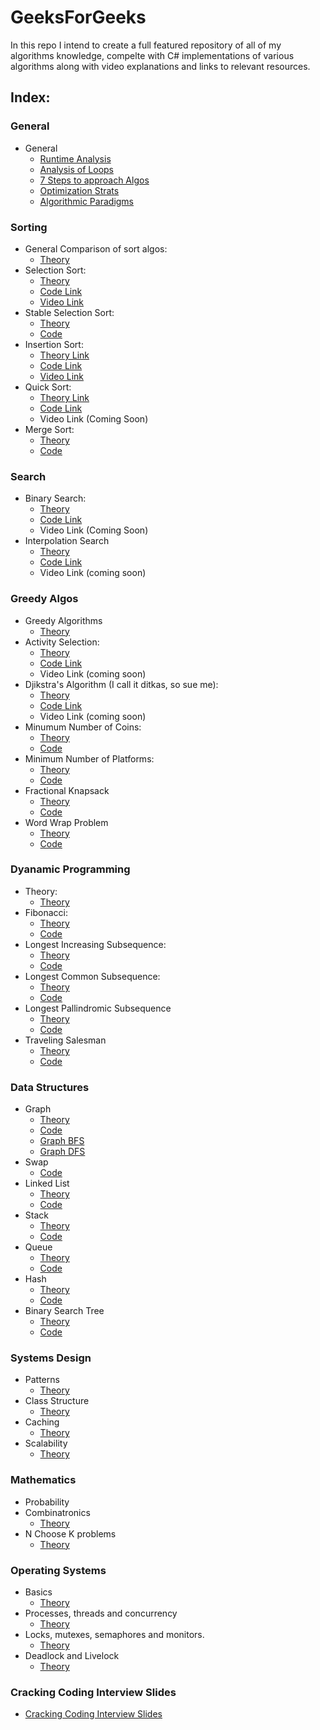 # GeeksForGeeks
In this repo I intend to create a full featured repository of all of my algorithms knowledge, 
compelte with C# implementations of various algorithms along with video explanations and 
links to relevant resources.

## Index:

### General

* General
  * [Runtime Analysis](https://github.com/SHEFFcode/GeeksForGeeks/blob/master/GeeksForGeeks/Theory/RuntimeAnalysis.md)
  * [Analysis of Loops](https://github.com/SHEFFcode/GeeksForGeeks/blob/master/GeeksForGeeks/Theory/Analysis%20of%20Loops.md)
  * [7 Steps to approach Algos](https://github.com/SHEFFcode/GeeksForGeeks/blob/master/GeeksForGeeks/Theory/7%20Steps.md)
  * [Optimization Strats](https://github.com/SHEFFcode/GeeksForGeeks/blob/master/GeeksForGeeks/Theory/Algorithm%20Strategies.md)
  * [Algorithmic Paradigms](https://github.com/SHEFFcode/GeeksForGeeks/blob/master/GeeksForGeeks/Theory/AlgoParadigms.md)

### Sorting
* General Comparison of sort algos:
  * [Theory](https://github.com/SHEFFcode/GeeksForGeeks/blob/master/GeeksForGeeks/Sorting/AlgoComparison.md)
* Selection Sort:
  * [Theory](https://github.com/SHEFFcode/GeeksForGeeks/blob/master/GeeksForGeeks/Sorting/SelectionSort.md)
  * [Code Link](https://github.com/SHEFFcode/GeeksForGeeks/blob/master/GeeksForGeeks/Sorting/SelectionSort.cs)
  * [Video Link](https://youtu.be/qkEWDCjc8DU)
* Stable Selection Sort:
  * [Theory](https://github.com/SHEFFcode/GeeksForGeeks/blob/master/GeeksForGeeks/Sorting/StableSelectionSort.md)
  * [Code](https://github.com/SHEFFcode/GeeksForGeeks/blob/master/GeeksForGeeks/Sorting/StableSelectionSort.cs)
* Insertion Sort:
  * [Theory Link](https://github.com/SHEFFcode/GeeksForGeeks/blob/master/GeeksForGeeks/Sorting/InsertionSort.md)
  * [Code Link](https://github.com/SHEFFcode/GeeksForGeeks/blob/master/GeeksForGeeks/Sorting/InsertionSort.cs)
  * [Video Link](https://youtu.be/Nbb4aNBTIBc)
* Quick Sort:
  * [Theory Link](https://github.com/SHEFFcode/GeeksForGeeks/blob/master/GeeksForGeeks/Sorting/QuickSort.md)
  * [Code Link](https://github.com/SHEFFcode/GeeksForGeeks/blob/master/GeeksForGeeks/Sorting/Quicksort.cs)
  * Video Link (Coming Soon)
* Merge Sort:
  * [Theory](https://github.com/SHEFFcode/GeeksForGeeks/blob/master/GeeksForGeeks/Sorting/MergeSort.md)
  * [Code](https://github.com/SHEFFcode/GeeksForGeeks/blob/master/GeeksForGeeks/Sorting/MergeSort.cs)

### Search
* Binary Search:
  * [Theory](https://github.com/SHEFFcode/GeeksForGeeks/blob/master/GeeksForGeeks/Search/BinarySearch.md)
  * [Code Link](https://github.com/SHEFFcode/GeeksForGeeks/blob/master/GeeksForGeeks/Search/BinarySearch.cs)
  * Video Link (Coming Soon)
* Interpolation Search
  * [Theory](https://github.com/SHEFFcode/GeeksForGeeks/blob/master/GeeksForGeeks/Search/InterpolationSearch.md)
  * [Code Link](https://github.com/SHEFFcode/GeeksForGeeks/blob/master/GeeksForGeeks/Search/InterpolationSearch.cs)
  * Video Link (coming soon)

### Greedy Algos
* Greedy Algorithms
  * [Theory](https://github.com/SHEFFcode/GeeksForGeeks/blob/master/GeeksForGeeks/Theory/Greedy%20Algorithms.md)
* Activity Selection:
  * [Theory](https://github.com/SHEFFcode/GeeksForGeeks/blob/master/GeeksForGeeks/Greedy/ActivitySelection.md)
  * [Code Link](https://github.com/SHEFFcode/GeeksForGeeks/blob/master/GeeksForGeeks/Greedy/ActivitySelection.cs)
  * Video Link (coming soon)
* Djikstra's Algorithm (I call it ditkas, so sue me):
  * [Theory](https://github.com/SHEFFcode/GeeksForGeeks/blob/master/GeeksForGeeks/Greedy/DitkasAlgo.md)
  * [Code Link](https://github.com/SHEFFcode/GeeksForGeeks/blob/master/GeeksForGeeks/Greedy/DitkasAlgo.cs)
  * Video Link (coming soon)
* Minumum Number of Coins:
  * [Theory](https://github.com/SHEFFcode/GeeksForGeeks/blob/master/GeeksForGeeks/Greedy/MinNumberOfCoins.md)
  * [Code](https://github.com/SHEFFcode/GeeksForGeeks/blob/master/GeeksForGeeks/Greedy/MinNumberOfCoins.cs)
* Minimum Number of Platforms:
  * [Theory](https://github.com/SHEFFcode/GeeksForGeeks/blob/master/GeeksForGeeks/Greedy/MinNumberOfPlatforms.md)
  * [Code](https://github.com/SHEFFcode/GeeksForGeeks/blob/master/GeeksForGeeks/Greedy/MinNumPlatforms.cs)
* Fractional Knapsack
  * [Theory](https://github.com/SHEFFcode/GeeksForGeeks/blob/master/GeeksForGeeks/Greedy/FractionalKnapsack.md)
  * [Code](https://github.com/SHEFFcode/GeeksForGeeks/blob/master/GeeksForGeeks/Greedy/FractionalKnapsack.cs)
* Word Wrap Problem
  * [Theory](https://github.com/SHEFFcode/GeeksForGeeks/blob/master/GeeksForGeeks/Greedy/WWP.md)
  * [Code](https://github.com/SHEFFcode/GeeksForGeeks/blob/master/GeeksForGeeks/Greedy/WWP.cs)

### Dyanamic Programming
* Theory:
  * [Theory](https://github.com/SHEFFcode/GeeksForGeeks/blob/master/GeeksForGeeks/Theory/Dynamic%20Programming.md)
* Fibonacci:
  * [Theory](https://github.com/SHEFFcode/GeeksForGeeks/blob/master/GeeksForGeeks/Dynamic%20Programming/Fibonacci.md)
  * [Code](https://github.com/SHEFFcode/GeeksForGeeks/blob/master/GeeksForGeeks/Dynamic%20Programming/Memoization.cs)
* Longest Increasing Subsequence:
  * [Theory](https://github.com/SHEFFcode/GeeksForGeeks/blob/master/GeeksForGeeks/Dynamic%20Programming/LIS.md)
  * [Code](https://github.com/SHEFFcode/GeeksForGeeks/blob/master/GeeksForGeeks/Dynamic%20Programming/LIS.cs)
* Longest Common Subsequence:
  * [Theory](https://github.com/SHEFFcode/GeeksForGeeks/blob/master/GeeksForGeeks/Dynamic%20Programming/LCS.md)
  * [Code](https://github.com/SHEFFcode/GeeksForGeeks/blob/master/GeeksForGeeks/Dynamic%20Programming/LCS.cs)
* Longest Pallindromic Subsequence
  * [Theory](https://github.com/SHEFFcode/GeeksForGeeks/blob/master/GeeksForGeeks/Dynamic%20Programming/LPS.md)
  * [Code](https://github.com/SHEFFcode/GeeksForGeeks/blob/master/GeeksForGeeks/Dynamic%20Programming/LPS.cs)
* Traveling Salesman
  * [Theory](https://github.com/SHEFFcode/GeeksForGeeks/blob/master/GeeksForGeeks/Dynamic%20Programming/Traveling%20Salesman.md)
  * [Code](https://github.com/SHEFFcode/GeeksForGeeks/blob/master/GeeksForGeeks/Dynamic%20Programming/TravelingSalesman.cs)

### Data Structures
* Graph
  * [Theory](https://github.com/SHEFFcode/GeeksForGeeks/blob/master/GeeksForGeeks/DataStructures/Graph.md)
  * [Code](https://github.com/SHEFFcode/GeeksForGeeks/blob/master/GeeksForGeeks/DataStructures/Graph.cs)
  * [Graph BFS](https://github.com/SHEFFcode/GeeksForGeeks/blob/master/GeeksForGeeks/DataStructures/BFSGraph.cs)
  * [Graph DFS](https://github.com/SHEFFcode/GeeksForGeeks/blob/master/GeeksForGeeks/DataStructures/GraphDFS.cs)
* Swap
  * [Code](https://github.com/SHEFFcode/GeeksForGeeks/blob/master/GeeksForGeeks/DataStructures/Swap.cs)
* Linked List
  * [Theory](https://github.com/SHEFFcode/GeeksForGeeks/blob/master/GeeksForGeeks/DataStructures/LinkedList.md)
  * [Code](https://github.com/SHEFFcode/GeeksForGeeks/blob/master/GeeksForGeeks/DataStructures/LinkedList.cs)
* Stack 
  * [Theory](https://github.com/SHEFFcode/GeeksForGeeks/blob/master/GeeksForGeeks/DataStructures/Stack.md)
  * [Code](https://github.com/SHEFFcode/GeeksForGeeks/blob/master/GeeksForGeeks/DataStructures/CustomStack.cs)
* Queue
  * [Theory](https://github.com/SHEFFcode/GeeksForGeeks/blob/master/GeeksForGeeks/DataStructures/Queue.md)
  * [Code](https://github.com/SHEFFcode/GeeksForGeeks/blob/master/GeeksForGeeks/DataStructures/CustomQueue.cs)
* Hash
  * [Theory](https://github.com/SHEFFcode/GeeksForGeeks/blob/master/GeeksForGeeks/DataStructures/Hash.md)
  * [Code](https://github.com/SHEFFcode/GeeksForGeeks/blob/master/GeeksForGeeks/DataStructures/CustomHash.cs)
* Binary Search Tree
  * [Theory](https://github.com/SHEFFcode/GeeksForGeeks/blob/master/GeeksForGeeks/DataStructures/BinarySearchTree.md)
  * [Code](https://github.com/SHEFFcode/GeeksForGeeks/blob/master/GeeksForGeeks/DataStructures/CustomBinarySearchTree.cs)

### Systems Design
* Patterns
  * [Theory](https://github.com/SHEFFcode/GeeksForGeeks/blob/master/GeeksForGeeks/SystemsDesign/DesignPatterns.md)
* Class Structure
  * [Theory](https://github.com/SHEFFcode/GeeksForGeeks/blob/master/GeeksForGeeks/SystemsDesign/ClassStructure.md)
* Caching
  * [Theory](https://github.com/SHEFFcode/GeeksForGeeks/blob/master/GeeksForGeeks/SystemsDesign/Caching.md)
* Scalability
  * [Theory](https://github.com/SHEFFcode/GeeksForGeeks/blob/master/GeeksForGeeks/SystemsDesign/Scalability.md)

### Mathematics
* Probability
* Combinatronics
  * [Theory](https://github.com/SHEFFcode/GeeksForGeeks/blob/master/GeeksForGeeks/Math/Combinatronics.md)
* N Choose K problems
  * [Theory](https://github.com/SHEFFcode/GeeksForGeeks/blob/master/GeeksForGeeks/Math/NChooseK.md)

### Operating Systems
* Basics
  * [Theory](https://github.com/SHEFFcode/GeeksForGeeks/blob/master/GeeksForGeeks/OperatingSystems/Basics.md)
* Processes, threads and concurrency
  * [Theory](https://github.com/SHEFFcode/GeeksForGeeks/blob/master/GeeksForGeeks/OperatingSystems/Threading.md)
* Locks, mutexes, semaphores and monitors.
  * [Theory](https://github.com/SHEFFcode/GeeksForGeeks/blob/master/GeeksForGeeks/OperatingSystems/LoMuSeMo.md)
* Deadlock and Livelock
  * [Theory](https://github.com/SHEFFcode/GeeksForGeeks/blob/master/GeeksForGeeks/OperatingSystems/Deadlock.md)

### Cracking Coding Interview Slides
* [Cracking Coding Interview Slides](https://www.slideshare.net/gayle2/cracking-the-coding-interview-40140660)